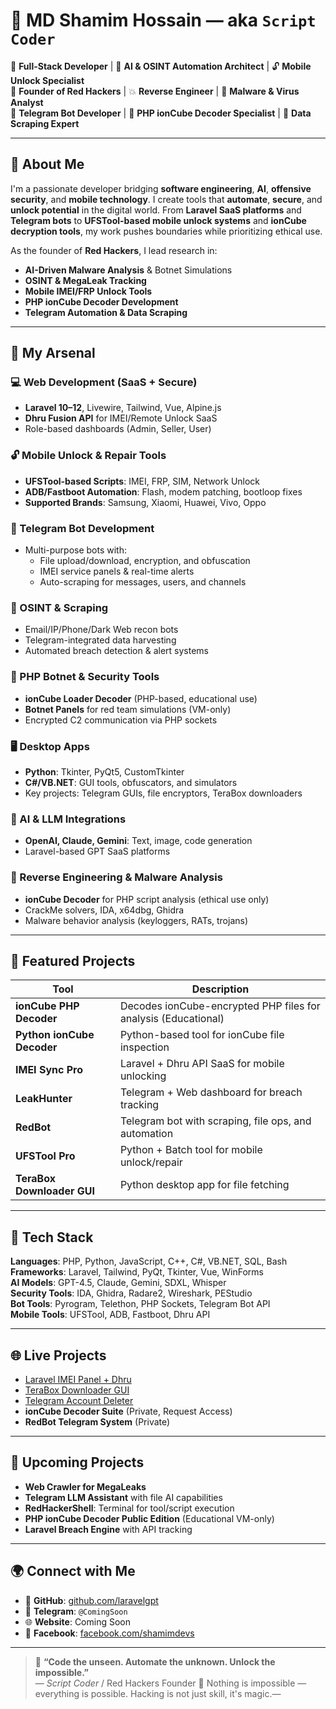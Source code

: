 # 👋 MD Shamim Hossain — aka `Script Coder`

🚀 **Full-Stack Developer** | 🤖 **AI & OSINT Automation Architect** | 🔓 **Mobile Unlock Specialist**  
🔴 **Founder of Red Hackers** | 💥 **Reverse Engineer** | 🦠 **Malware & Virus Analyst**  
📡 **Telegram Bot Developer** | 🔐 **PHP ionCube Decoder Specialist** | 📂 **Data Scraping Expert**

---

## 🧠 About Me

I'm a passionate developer bridging **software engineering**, **AI**, **offensive security**, and **mobile technology**. I create tools that **automate**, **secure**, and **unlock potential** in the digital world. From **Laravel SaaS platforms** and **Telegram bots** to **UFSTool-based mobile unlock systems** and **ionCube decryption tools**, my work pushes boundaries while prioritizing ethical use.

As the founder of **Red Hackers**, I lead research in:
- **AI-Driven Malware Analysis** & Botnet Simulations  
- **OSINT & MegaLeak Tracking**  
- **Mobile IMEI/FRP Unlock Tools**  
- **PHP ionCube Decoder Development**  
- **Telegram Automation & Data Scraping**

---

## 🧰 My Arsenal

### 💻 Web Development (SaaS + Secure)
- **Laravel 10–12**, Livewire, Tailwind, Vue, Alpine.js  
- **Dhru Fusion API** for IMEI/Remote Unlock SaaS  
- Role-based dashboards (Admin, Seller, User)

### 🔓 Mobile Unlock & Repair Tools
- **UFSTool-based Scripts**: IMEI, FRP, SIM, Network Unlock  
- **ADB/Fastboot Automation**: Flash, modem patching, bootloop fixes  
- **Supported Brands**: Samsung, Xiaomi, Huawei, Vivo, Oppo  

### 🤖 Telegram Bot Development
- Multi-purpose bots with:  
  - File upload/download, encryption, and obfuscation  
  - IMEI service panels & real-time alerts  
  - Auto-scraping for messages, users, and channels  

### 🧲 OSINT & Scraping
- Email/IP/Phone/Dark Web recon bots  
- Telegram-integrated data harvesting  
- Automated breach detection & alert systems  

### 🐘 PHP Botnet & Security Tools
- **ionCube Loader Decoder** (PHP-based, educational use)  
- **Botnet Panels** for red team simulations (VM-only)  
- Encrypted C2 communication via PHP sockets  

### 🖥️ Desktop Apps
- **Python**: Tkinter, PyQt5, CustomTkinter  
- **C#/VB.NET**: GUI tools, obfuscators, and simulators  
- Key projects: Telegram GUIs, file encryptors, TeraBox downloaders  

### 🤖 AI & LLM Integrations
- **OpenAI, Claude, Gemini**: Text, image, code generation  
- Laravel-based GPT SaaS platforms  

### 🔐 Reverse Engineering & Malware Analysis
- **ionCube Decoder** for PHP script analysis (ethical use only)  
- CrackMe solvers, IDA, x64dbg, Ghidra  
- Malware behavior analysis (keyloggers, RATs, trojans)  

---

## 🔧 Featured Projects

| Tool | Description |
|------|-------------|
| **ionCube PHP Decoder** | Decodes ionCube-encrypted PHP files for analysis (Educational) |
| **Python ionCube Decoder** | Python-based tool for ionCube file inspection |
| **IMEI Sync Pro** | Laravel + Dhru API SaaS for mobile unlocking |
| **LeakHunter** | Telegram + Web dashboard for breach tracking |
| **RedBot** | Telegram bot with scraping, file ops, and automation |
| **UFSTool Pro** | Python + Batch tool for mobile unlock/repair |
| **TeraBox Downloader GUI** | Python desktop app for file fetching |

---

## 🧬 Tech Stack

**Languages**: PHP, Python, JavaScript, C++, C#, VB.NET, SQL, Bash  
**Frameworks**: Laravel, Tailwind, PyQt, Tkinter, Vue, WinForms  
**AI Models**: GPT-4.5, Claude, Gemini, SDXL, Whisper  
**Security Tools**: IDA, Ghidra, Radare2, Wireshark, PEStudio  
**Bot Tools**: Pyrogram, Telethon, PHP Sockets, Telegram Bot API  
**Mobile Tools**: UFSTool, ADB, Fastboot, Dhru API  

---

## 🌐 Live Projects

- [Laravel IMEI Panel + Dhru](https://github.com/laravelgpt)  
- [TeraBox Downloader GUI](https://github.com/laravelgpt/terabox-downloader-desktop-gui)  
- [Telegram Account Deleter](https://github.com/laravelgpt/telegram-account-delete-desktop-application-python)  
- **ionCube Decoder Suite** (Private, Request Access)  
- **RedBot Telegram System** (Private)  

---

## 🎯 Upcoming Projects

- **Web Crawler for MegaLeaks**  
- **Telegram LLM Assistant** with file AI capabilities  
- **RedHackerShell**: Terminal for tool/script execution  
- **PHP ionCube Decoder Public Edition** (Educational VM-only)  
- **Laravel Breach Engine** with API tracking  

---

## 🌍 Connect with Me

- 🐙 **GitHub**: [github.com/laravelgpt](https://github.com/laravelgpt)  
- 📡 **Telegram**: `@ComingSoon`  
- 🌐 **Website**: Coming Soon  
- 📘 **Facebook**: [facebook.com/shamimdevs](https://facebook.com/shamimdevs)

---

> 🧠 **“Code the unseen. Automate the unknown. Unlock the impossible.”**  
  > — *Script Coder* / Red Hackers Founder
>  🧙 Nothing is impossible — everything is possible. Hacking is not just skill, it's magic.—
